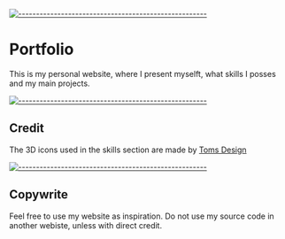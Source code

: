 [![-----------------------------------------------------](https://raw.githubusercontent.com/andreasbm/readme/master/assets/lines/colored.png)]() 
  

 # Portfolio
  
 This is my personal website, where I present myselft, what skills I posses and my main projects.

[![-----------------------------------------------------](https://raw.githubusercontent.com/andreasbm/readme/master/assets/lines/colored.png)]() 

 ## Credit

 The 3D icons used in the skills section are made by [Toms Design](https://iconscout.com/contributors/tomsdesign/3ds)

[![-----------------------------------------------------](https://raw.githubusercontent.com/andreasbm/readme/master/assets/lines/colored.png)]() 

 ## Copywrite 

 Feel free to use my website as inspiration. Do not use my source code in another webiste, unless with direct credit.
